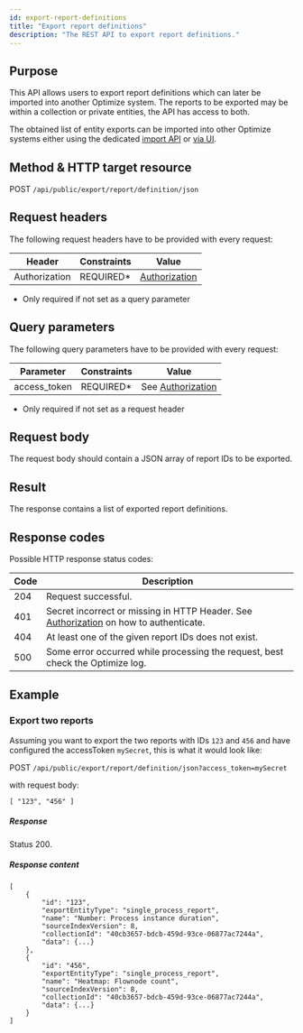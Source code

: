 ```yaml
---
id: export-report-definitions
title: "Export report definitions"
description: "The REST API to export report definitions."
---
```


## Purpose

This API allows users to export report definitions which can later be imported into another Optimize system. The reports to be exported may be within a collection or private entities, the API has access to both.

The obtained list of entity exports can be imported into other Optimize systems either using the dedicated [import API](../../import-entities) or [via UI](../../../../../components/optimize/userguide/additional-features/export-import#importing-entities).

## Method & HTTP target resource

POST `/api/public/export/report/definition/json`

## Request headers

The following request headers have to be provided with every request:

|Header|Constraints|Value|
|--- |--- |--- |
|Authorization|REQUIRED*|[Authorization](../../authorization)|

* Only required if not set as a query parameter

## Query parameters

The following query parameters have to be provided with every request:

|Parameter|Constraints|Value|
|--- |--- |--- |
|access_token|REQUIRED*|See [Authorization](../../authorization)|

* Only required if not set as a request header

## Request body

The request body should contain a JSON array of report IDs to be exported.

## Result

The response contains a list of exported report definitions.

## Response codes

Possible HTTP response status codes:

|Code|Description|
|--- |--- |
|204|Request successful.|
|401|Secret incorrect or missing in HTTP Header. See [Authorization](../../authorization) on how to authenticate.|
|404|At least one of the given report IDs does not exist.|
|500|Some error occurred while processing the request, best check the Optimize log.|

## Example

### Export two reports

Assuming you want to export the two reports with IDs `123` and `456` and have configured the accessToken `mySecret`, this is what it would look like:

POST `/api/public/export/report/definition/json?access_token=mySecret`

with request body:

```
[ "123", "456" ]
```

##### Response

Status 200.

##### Response content

```
[
    {
        "id": "123",
        "exportEntityType": "single_process_report",
        "name": "Number: Process instance duration",
        "sourceIndexVersion": 8,
        "collectionId": "40cb3657-bdcb-459d-93ce-06877ac7244a",
        "data": {...}
    },
    {
        "id": "456",
        "exportEntityType": "single_process_report",
        "name": "Heatmap: Flownode count",
        "sourceIndexVersion": 8,
        "collectionId": "40cb3657-bdcb-459d-93ce-06877ac7244a",
        "data": {...}
    }
]
```
